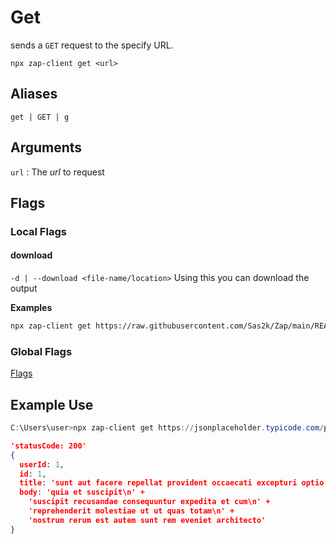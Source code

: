 # Get

sends a `GET` request to the specify URL.

`npx zap-client get <url>`

## Aliases
`get | GET | g`

## Arguments
`url` : The *url* to request

## Flags

### Local Flags

#### download
`-d | --download <file-name/location>`
Using this you can download the output

**Examples**
```bash
npx zap-client get https://raw.githubusercontent.com/Sas2k/Zap/main/README.md -d README.md
```

### Global Flags 
[Flags](https://sas2k.github.io/Zap/docs/build/Usage/Global-Flags)

## Example Use

```powershell
C:\Users\user>npx zap-client get https://jsonplaceholder.typicode.com/posts/1
```
```json
'statusCode: 200'
{
  userId: 1,
  id: 1,
  title: 'sunt aut facere repellat provident occaecati excepturi optio reprehenderit',
  body: 'quia et suscipit\n' +
    'suscipit recusandae consequuntur expedita et cum\n' +
    'reprehenderit molestiae ut ut quas totam\n' +
    'nostrum rerum est autem sunt rem eveniet architecto'
}
```